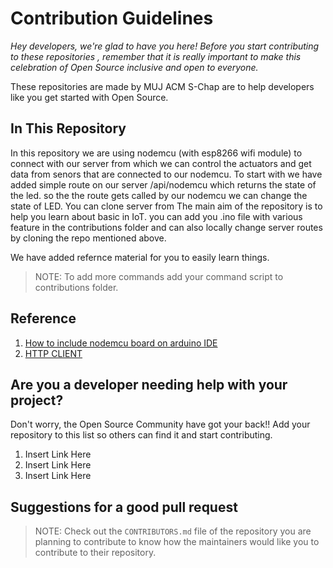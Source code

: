 # Contribution Guidelines

_Hey developers, we're glad to have you here! Before you start contributing to these repositories , remember that it is really important to make this celebration of Open Source inclusive and open to everyone._

These repositories are made by MUJ ACM S-Chap are to help developers like you get started with Open Source.

## In This Repository
In this repository we are using nodemcu (with esp8266 wifi module) to connect with our server from which we can control the actuators and get data from senors that are connected to our nodemcu.
To start with we have added simple route on our server /api/nodemcu which returns the state of the led. so the the route gets called by our nodemcu we can change the state of LED. 
You can clone server from []()
The main aim of the repository is to help you learn about basic in IoT.
you can add you .ino file with various feature in the contributions folder and can also locally change server routes by cloning the repo mentioned above.

We have added refernce material for you to easily learn things.

> NOTE: To add more commands add your command script to contributions folder.

## Reference
1. [How to include nodemcu board on arduino IDE](https://youtu.be/RVSCjCpZ_nQ)
2. [HTTP CLIENT](https://www.electronicwings.com/nodemcu/http-client-on-nodemcu-with-arduino-ide) 


## Are you a developer needing help with your project?

Don't worry, the Open Source Community have got your back!! Add your repository to this list so others can find it and start contributing.

1. Insert Link Here
2. Insert Link Here
3. Insert Link Here

## Suggestions for a good pull request

> NOTE: Check out the `CONTRIBUTORS.md` file of the repository you are planning to contribute to know how the maintainers would like you to contribute to their repository.
